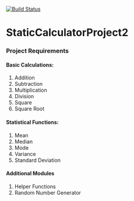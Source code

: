 [![Build Status](https://app.travis-ci.com/vnjit/Static_Calculator_Project2.svg?branch=master)](https://app.travis-ci.com/vnjit/Static_Calculator_Project2)

# StaticCalculatorProject2

### Project Requirements
   #### Basic Calculations:
   1.	Addition
   2.	Subtraction
   3.	Multiplication
   4.	Division
   5.	Square
   6.	Square Root

   #### Statistical Functions:
   1.	Mean
   2.	Median
   3.	Mode
   4.	Variance
   5.	Standard Deviation

   #### Additional Modules
   1.	Helper Functions
   2.	Random Number Generator
  

    
